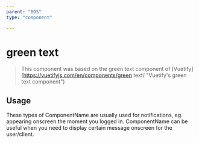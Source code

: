 ```yaml
---
parent: "BOS"
type: "component"

---
```


# green text

>This component was based on the green text component of [Vuetify](https://vuetifyjs.com/en/components/green text/ "Vuetify's green text component")

## Usage

These types of ComponentName are usually used for notifications, eg. appearing onscreen the moment you logged in. ComponentName can be useful when you need to display certain message onscreen for the user/client.

<!-- Component template need to be here -->
<green text/>





